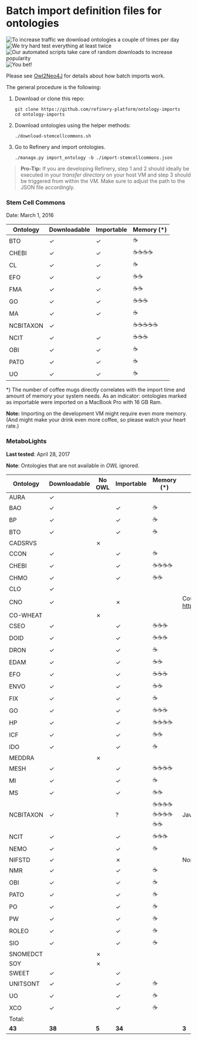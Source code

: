 # Batch import definition files for ontologies

![To increase traffic we download ontologies a couple of times per day](https://img.shields.io/badge/build-passing-brightgreen.svg) ![We try hard test everything at least twice](https://img.shields.io/badge/coverage-142%25-brightgreen.svg) ![Our automated scripts take care of random downloads to increase popularity](https://img.shields.io/badge/downloads-105K%2Fday-brightgreen.svg)  ![You bet!](https://img.shields.io/badge/awesomeness-guaranteed-ff69b4.svg)

Please see [Owl2Neo4J][owl2neo4j] for details about how batch imports work.

The general procedure is the following:

1. Download or clone this repo:

   ```
   git clone https://github.com/refinery-platform/ontology-imports
   cd ontology-imports
   ```

2. Download ontologies using the helper methods:

   ```
   ./download-stemcellcommons.sh
   ```

3. Go to Refinery and import ontologies.

   ```
   ./manage.py import_ontology -b ./import-stemcellcommons.json
   ```

> **Pro-Tip:** If you are developing Refinery, step 1 and 2 should ideally be executed in your _transfer directory_ on your host VM and step 3 should be triggered from within the VM. Make sure to adjust the path to the JSON file accordingly.

### Stem Cell Commons

Date: March 1, 2016

Ontology     | Downloadable | Importable | Memory (*)
------------ | ------------ | ---------- | ----------
BTO          | ✓            | ✓          | ☕
CHEBI        | ✓            | ✓          | ☕☕☕☕
CL           | ✓            | ✓          | ☕
EFO          | ✓            | ✓          | ☕☕
FMA          | ✓            | ✓          | ☕☕
GO           | ✓            | ✓          | ☕☕☕
MA           | ✓            | ✓          | ☕
NCBITAXON    | ✓            |            | ☕☕☕☕☕
NCIT         | ✓            | ✓          | ☕☕☕
OBI          | ✓            | ✓          | ☕
PATO         | ✓            | ✓          | ☕
UO           | ✓            | ✓          | ☕

*) The number of coffee mugs directly correlates with the import time and amount
of memory your system needs. As an indicator: ontologies marked as importable
were imported on a MacBook Pro with 16 GB Ram.

**Note:** Importing on the development VM might require even more memory. (And
might make your drink even more coffee, so please watch your heart rate.)

### MetaboLights

**Last tested**: April 28, 2017

**Note**: Ontologies that are not available in _OWL_ ignored.

Ontology     | Downloadable | No OWL | Importable | Memory (*) | Issues
------------ | ------------ | ------ | ---------- | ---------- | ------
AURA         | ✓            |        |            |            |
BAO          | ✓            |        | ✓          | ☕          |
BP           | ✓            |        | ✓          | ☕          |
BTO          | ✓            |        | ✓          | ☕          |
CADSRVS      |              | ✗      |            |            |
CCON         | ✓            |        | ✓          | ☕          |
CHEBI        | ✓            |        | ✓          | ☕☕☕☕       |
CHMO         | ✓            |        | ✓          | ☕☕         |
CLO          | ✓            |        |            |            |
CNO          | ✓            |        | ✗          |            | Could not load http://www.obofoundry.org/ro/ro.owl
CO-WHEAT     |              | ✗      |            |            |
CSEO         | ✓            |        | ✓          | ☕☕☕        |
DOID         | ✓            |        | ✓          | ☕☕☕        |
DRON         | ✓            |        | ✓          | ☕          |
EDAM         | ✓            |        | ✓          | ☕☕         |
EFO          | ✓            |        | ✓          | ☕☕☕        |
ENVO         | ✓            |        | ✓          | ☕☕         |
FIX          | ✓            |        | ✓          | ☕          |
GO           | ✓            |        | ✓          | ☕☕☕        |
HP           | ✓            |        | ✓          | ☕☕☕☕       |
ICF          | ✓            |        | ✓          | ☕☕         |
IDO          | ✓            |        | ✓          | ☕          |
MEDDRA       |              | ✗      |            |            |
MESH         | ✓            |        | ✓          | ☕☕☕☕       |
MI           | ✓            |        | ✓          | ☕          |
MS           | ✓            |        | ✓          | ☕☕         |
NCBITAXON    | ✓            |        | ?          | ☕☕☕☕☕☕☕☕☕☕ | Java heap space issue
NCIT         | ✓            |        | ✓          | ☕☕☕        |
NEMO         | ✓            |        | ✓          | ☕          |
NIFSTD       | ✓            |        | ✗          |            | Non-simple property
NMR          | ✓            |        | ✓          | ☕          |
OBI          | ✓            |        | ✓          | ☕          |
PATO         | ✓            |        | ✓          | ☕          |
PO           | ✓            |        | ✓          | ☕          |
PW           | ✓            |        | ✓          | ☕          |
ROLEO        | ✓            |        | ✓          | ☕          |
SIO          | ✓            |        | ✓          | ☕          |
SNOMEDCT     |              | ✗      |            |            |
SOY          |              | ✗      |            |            |
SWEET        | ✓            |        | ✓          |            |
UNITSONT     | ✓            |        | ✓          | ☕          |
UO           | ✓            |        | ✓          | ☕          |
XCO          | ✓            |        | ✓          | ☕          |
Total:       |              |        |            |            |
**43**       | **38**       | **5**  | **34**     |            | **3**

[owl2neo4j]: https://github.com/flekschas/owl2neo4j/wiki/Batch-Imports

